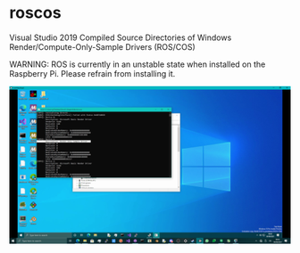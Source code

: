 # roscos
Visual Studio 2019 Compiled Source Directories of Windows Render/Compute-Only-Sample Drivers (ROS/COS)

WARNING: ROS is currently in an unstable state when installed on the Raspberry Pi. Please refrain from installing it.

![rosisalive](https://github.com/themindvirus/roscos/blob/main/rosisalive.png)
